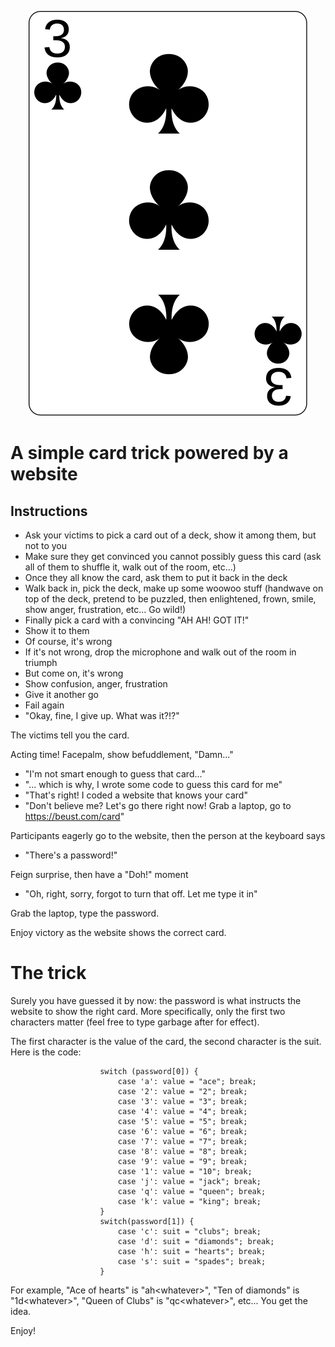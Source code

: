 
<p align="center">
    <img src="3_of_clubs.svg"></img>
</p>

# A simple card trick powered by a website

## Instructions

- Ask your victims to pick a card out of a deck, show it among them, but not to you
- Make sure they get convinced you cannot possibly guess this card (ask all of them to shuffle it, walk out of the room, etc...)
- Once they all know the card, ask them to put it back in the deck
- Walk back in, pick the deck, make up some woowoo stuff (handwave on top of the deck, pretend to be puzzled, then enlightened, frown, smile, show anger, frustration, etc...  Go wild!)
- Finally pick a card with a convincing "AH AH! GOT IT!"
- Show it to them
- Of course, it's wrong
- If it's not wrong, drop the microphone and walk out of the room in triumph
- But come on, it's wrong
- Show confusion, anger, frustration
- Give it another go
- Fail again
- "Okay, fine, I give up. What was it?!?"

The victims tell you the card.

Acting time! Facepalm, show befuddlement, "Damn..."

- "I'm not smart enough to guess that card..."
- "... which is why, I wrote some code to guess this card for me"
- "That's right! I coded a website that knows your card"
- "Don't believe me? Let's go there right now! Grab a laptop, go to https://beust.com/card"

Participants eagerly go to the website, then the person at the keyboard says

- "There's a password!"

Feign surprise, then have a "Doh!" moment

- "Oh, right, sorry, forgot to turn that off. Let me type it in"

Grab the laptop, type the password.

Enjoy victory as the website shows the correct card.

# The trick

Surely you have guessed it by now: the password is what instructs the website to show the right card. More specifically, only the first two characters matter (feel free to type garbage after for effect).

The first character is the value of the card, the second character is the suit. Here is the code:

```
                    switch (password[0]) {
                        case 'a': value = "ace"; break;
                        case '2': value = "2"; break;
                        case '3': value = "3"; break;
                        case '4': value = "4"; break;
                        case '5': value = "5"; break;
                        case '6': value = "6"; break;
                        case '7': value = "7"; break;
                        case '8': value = "8"; break;
                        case '9': value = "9"; break;
                        case '1': value = "10"; break;
                        case 'j': value = "jack"; break;
                        case 'q': value = "queen"; break;
                        case 'k': value = "king"; break;
                    }
                    switch(password[1]) {
                        case 'c': suit = "clubs"; break;
                        case 'd': suit = "diamonds"; break;
                        case 'h': suit = "hearts"; break;
                        case 's': suit = "spades"; break;
                    }
```

For example, "Ace of hearts" is "ah&lt;whatever&gt;", "Ten of diamonds" is "1d&lt;whatever&gt;", "Queen of Clubs" is "qc&lt;whatever&gt;", etc... You get the idea.

Enjoy!
